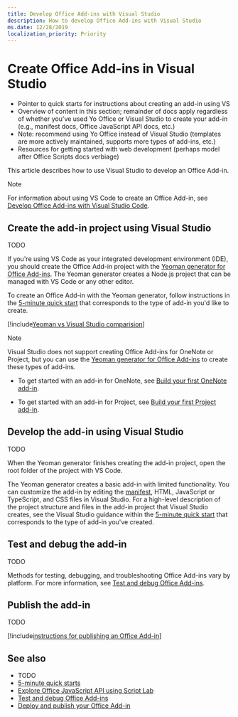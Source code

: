 ```yaml
---
title: Develop Office Add-ins with Visual Studio
description: How to develop Office Add-ins with Visual Studio
ms.date: 12/28/2019
localization_priority: Priority
---
```


# Create Office Add-ins in Visual Studio

- Pointer to quick starts for instructions about creating an add-in using VS
- Overview of content in this section; remainder of docs apply regardless of whether you've used Yo Office or Visual Studio to create your add-in (e.g., manifest docs, Office JavaScript API docs, etc.)
- Note: recommend using Yo Office instead of Visual Studio (templates are more actively maintained, supports more types of add-ins, etc.)
- Resources for getting started with web development (perhaps model after Office Scripts docs verbiage)

This article describes how to use Visual Studio to develop an Office Add-in.

> [!NOTE]
> For information about using VS Code to create an Office Add-in, see [Develop Office Add-ins with Visual Studio Code](develop-add-ins-vscode.md).

## Create the add-in project using Visual Studio

TODO

If you're using VS Code as your integrated development environment (IDE), you should create the Office Add-in project with the [Yeoman generator for Office Add-ins](https://github.com/OfficeDev/generator-office). The Yeoman generator creates a Node.js project that can be managed with VS Code or any other editor. 

To create an Office Add-in with the Yeoman generator, follow instructions in the [5-minute quick start](../index.md) that corresponds to the type of add-in you'd like to create.

[!include[Yeoman vs Visual Studio comparision](../includes/yeoman-generator-recommendation.md)]

> [!NOTE]
> Visual Studio does not support creating Office Add-ins for OneNote or Project, but you can use the [Yeoman generator for Office Add-ins](https://github.com/OfficeDev/generator-office) to create these types of add-ins.
> - To get started with an add-in for OneNote, see [Build your first OneNote add-in](../quickstarts/onenote-quickstart.md).
>
> - To get started with an add-in for Project, see [Build your first Project add-in](../quickstarts/project-quickstart.md).

## Develop the add-in using Visual Studio

TODO

When the Yeoman generator finishes creating the add-in project, open the root folder of the project with VS Code. 

The Yeoman generator creates a basic add-in with limited functionality. You can customize the add-in by editing the [manifest](add-in-manifests.md), HTML, JavaScript or TypeScript, and CSS files in Visual Studio. For a high-level description of the project structure and files in the add-in project that Visual Studio creates, see the Visual Studio guidance within the [5-minute quick start](../index.md) that corresponds to the type of add-in you've created.

## Test and debug the add-in

TODO

Methods for testing, debugging, and troubleshooting Office Add-ins vary by platform. For more information, see [Test and debug Office Add-ins](../testing/test-debug-office-add-ins.md).

## Publish the add-in

TODO

[!include[instructions for publishing an Office Add-in](../includes/publish-add-in.md)]

## See also

- TODO
- [5-minute quick starts](../index.md)
- [Explore Office JavaScript API using Script Lab](../overview/explore-with-script-lab.md)
- [Test and debug Office Add-ins](../testing/test-debug-office-add-ins.md)
- [Deploy and publish your Office Add-in](../publish/publish.md)